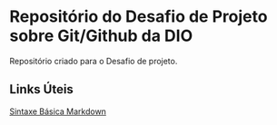 # Repositório do Desafio de Projeto sobre Git/Github da DIO

Repositório criado para o Desafio de projeto.

## Links Úteis
[Sintaxe Básica Markdown]( https://www.markdownguide.org/basic-syntax/)

